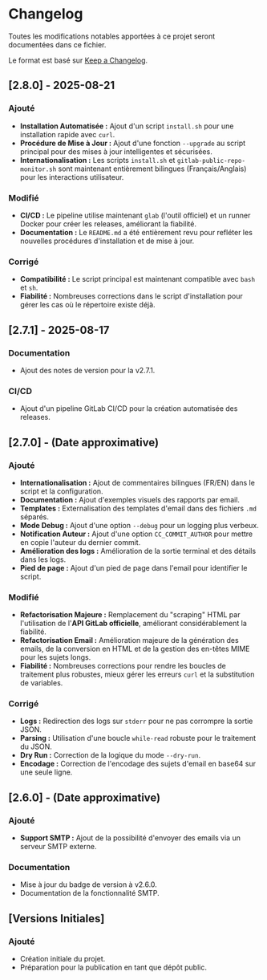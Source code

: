 # Changelog

Toutes les modifications notables apportées à ce projet seront documentées dans ce fichier.

Le format est basé sur [Keep a Changelog](https://keepachangelog.com/en/1.0.0/).

## [2.8.0] - 2025-08-21

### Ajouté
- **Installation Automatisée :** Ajout d'un script `install.sh` pour une installation rapide avec `curl`.
- **Procédure de Mise à Jour :** Ajout d'une fonction `--upgrade` au script principal pour des mises à jour intelligentes et sécurisées.
- **Internationalisation :** Les scripts `install.sh` et `gitlab-public-repo-monitor.sh` sont maintenant entièrement bilingues (Français/Anglais) pour les interactions utilisateur.

### Modifié
- **CI/CD :** Le pipeline utilise maintenant `glab` (l'outil officiel) et un runner Docker pour créer les releases, améliorant la fiabilité.
- **Documentation :** Le `README.md` a été entièrement revu pour refléter les nouvelles procédures d'installation et de mise à jour.

### Corrigé
- **Compatibilité :** Le script principal est maintenant compatible avec `bash` et `sh`.
- **Fiabilité :** Nombreuses corrections dans le script d'installation pour gérer les cas où le répertoire existe déjà.

## [2.7.1] - 2025-08-17

### Documentation
- Ajout des notes de version pour la v2.7.1.

### CI/CD
- Ajout d'un pipeline GitLab CI/CD pour la création automatisée des releases.

## [2.7.0] - (Date approximative)

### Ajouté
- **Internationalisation :** Ajout de commentaires bilingues (FR/EN) dans le script et la configuration.
- **Documentation :** Ajout d'exemples visuels des rapports par email.
- **Templates :** Externalisation des templates d'email dans des fichiers `.md` séparés.
- **Mode Debug :** Ajout d'une option `--debug` pour un logging plus verbeux.
- **Notification Auteur :** Ajout d'une option `CC_COMMIT_AUTHOR` pour mettre en copie l'auteur du dernier commit.
- **Amélioration des logs :** Amélioration de la sortie terminal et des détails dans les logs.
- **Pied de page :** Ajout d'un pied de page dans l'email pour identifier le script.

### Modifié
- **Refactorisation Majeure :** Remplacement du "scraping" HTML par l'utilisation de l'**API GitLab officielle**, améliorant considérablement la fiabilité.
- **Refactorisation Email :** Amélioration majeure de la génération des emails, de la conversion en HTML et de la gestion des en-têtes MIME pour les sujets longs.
- **Fiabilité :** Nombreuses corrections pour rendre les boucles de traitement plus robustes, mieux gérer les erreurs `curl` et la substitution de variables.

### Corrigé
- **Logs :** Redirection des logs sur `stderr` pour ne pas corrompre la sortie JSON.
- **Parsing :** Utilisation d'une boucle `while-read` robuste pour le traitement du JSON.
- **Dry Run :** Correction de la logique du mode `--dry-run`.
- **Encodage :** Correction de l'encodage des sujets d'email en base64 sur une seule ligne.

## [2.6.0] - (Date approximative)

### Ajouté
- **Support SMTP :** Ajout de la possibilité d'envoyer des emails via un serveur SMTP externe.

### Documentation
- Mise à jour du badge de version à v2.6.0.
- Documentation de la fonctionnalité SMTP.

## [Versions Initiales]

### Ajouté
- Création initiale du projet.
- Préparation pour la publication en tant que dépôt public.